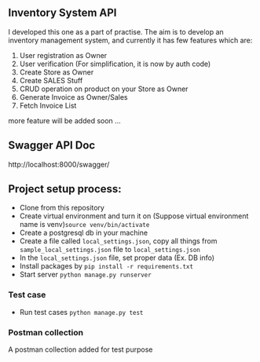 ## Inventory System API

I developed this one as a part of practise. The aim is to develop an inventory management system,
and currently it has few features which are:

1. User registration as Owner
2. User verification (For simplification, it is now by auth code)
3. Create Store as Owner
4. Create SALES Stuff 
5. CRUD operation on product on your Store as Owner
6. Generate Invoice as Owner/Sales
7. Fetch Invoice List

more feature will be added soon ...

## Swagger API Doc

http://localhost:8000/swagger/

## Project setup process:

* Clone from this repository
* Create virtual environment and turn it on (Suppose virtual environment name is venv)`source venv/bin/activate`
* Create a postgresql db in your machine
* Create a file called `local_settings.json`, copy all things from `sample_local_settings.json` file to `local_settings.json`
* In the `local_settings.json` file, set proper data (Ex. DB info)
* Install packages by `pip install -r requirements.txt`
* Start server `python manage.py runserver`

### Test case
* Run test cases `python manage.py test`

### Postman collection
A postman collection added for test purpose